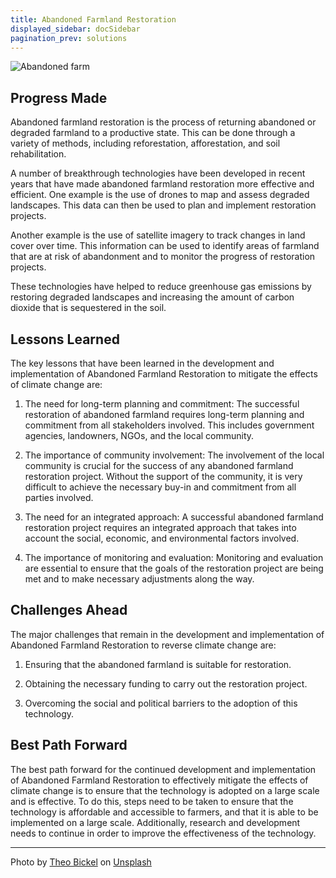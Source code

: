 ```yaml
---
title: Abandoned Farmland Restoration
displayed_sidebar: docSidebar
pagination_prev: solutions
---
```


![Abandoned farm](../static/img/abandoned-farm.jpg)

## Progress Made

Abandoned farmland restoration is the process of returning abandoned or degraded farmland to a productive state. This can be done through a variety of methods, including reforestation, afforestation, and soil rehabilitation.

A number of breakthrough technologies have been developed in recent years that have made abandoned farmland restoration more effective and efficient. One example is the use of drones to map and assess degraded landscapes. This data can then be used to plan and implement restoration projects.

Another example is the use of satellite imagery to track changes in land cover over time. This information can be used to identify areas of farmland that are at risk of abandonment and to monitor the progress of restoration projects.

These technologies have helped to reduce greenhouse gas emissions by restoring degraded landscapes and increasing the amount of carbon dioxide that is sequestered in the soil.

## Lessons Learned

The key lessons that have been learned in the development and implementation of Abandoned Farmland Restoration to mitigate the effects of climate change are:

1. The need for long-term planning and commitment: The successful restoration of abandoned farmland requires long-term planning and commitment from all stakeholders involved. This includes government agencies, landowners, NGOs, and the local community.

2. The importance of community involvement: The involvement of the local community is crucial for the success of any abandoned farmland restoration project. Without the support of the community, it is very difficult to achieve the necessary buy-in and commitment from all parties involved.

3. The need for an integrated approach: A successful abandoned farmland restoration project requires an integrated approach that takes into account the social, economic, and environmental factors involved.

4. The importance of monitoring and evaluation: Monitoring and evaluation are essential to ensure that the goals of the restoration project are being met and to make necessary adjustments along the way.

## Challenges Ahead

The major challenges that remain in the development and implementation of Abandoned Farmland Restoration to reverse climate change are:

1. Ensuring that the abandoned farmland is suitable for restoration.

2. Obtaining the necessary funding to carry out the restoration project.

3. Overcoming the social and political barriers to the adoption of this technology.

## Best Path Forward

The best path forward for the continued development and implementation of Abandoned Farmland Restoration to effectively mitigate the effects of climate change is to ensure that the technology is adopted on a large scale and is effective. To do this, steps need to be taken to ensure that the technology is affordable and accessible to farmers, and that it is able to be implemented on a large scale. Additionally, research and development needs to continue in order to improve the effectiveness of the technology.

---

Photo by <a href="https://unsplash.com/@walloftheo?utm_source=unsplash&utm_medium=referral&utm_content=creditCopyText">Theo Bickel</a> on <a href="https://unsplash.com/photos/iFn_scvCN4s?utm_source=unsplash&utm_medium=referral&utm_content=creditCopyText">Unsplash</a>
